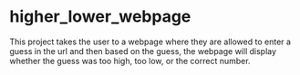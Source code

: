 # higher_lower_webpage
This project takes the user to a webpage where they are allowed to enter a guess in the url and then based on the guess, the webpage will display whether the guess was too high, too low, or the correct number.  
